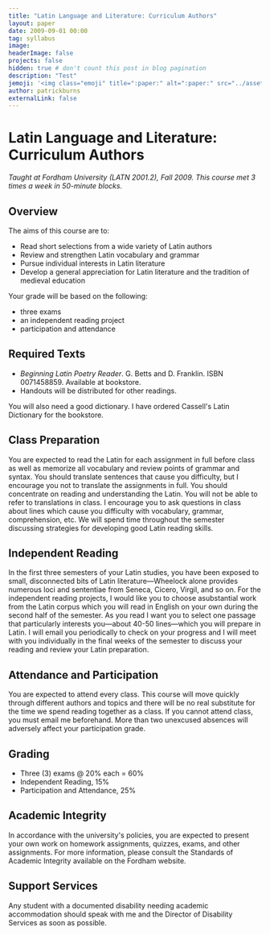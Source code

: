 ```yaml
---
title: "Latin Language and Literature: Curriculum Authors"
layout: paper
date: 2009-09-01 00:00
tag: syllabus
image: 
headerImage: false
projects: false
hidden: true # don't count this post in blog pagination
description: "Test"
jemoji: '<img class="emoji" title=":paper:" alt=":paper:" src="../assets/images/paper-icon.png" height="20" width="20" align="absmiddle">'
author: patrickburns
externalLink: false
---
```


# Latin Language and Literature: Curriculum Authors

*Taught at Fordham University \(LATN 2001.2\), Fall 2009. This course met 3 times a week in 50-minute blocks.*

## Overview

The aims of this course are to:

- Read short selections from a wide variety of Latin authors
- Review and strengthen Latin vocabulary and grammar
- Pursue individual interests in Latin literature
- Develop a general appreciation for Latin literature and the tradition of medieval education

Your grade will be based on the following:

- three exams
- an independent reading project
- participation and attendance

## Required Texts

- *Beginning Latin Poetry Reader*. G. Betts and D. Franklin. ISBN 0071458859. Available at bookstore.
- Handouts will be distributed for other readings.

You will also need a good dictionary. I have ordered Cassell's Latin Dictionary for the bookstore.

## Class Preparation

You are expected to read the Latin for each assignment in full before class as well as memorize all vocabulary and review points of grammar and syntax. You should translate sentences that cause you difficulty, but I encourage you not to translate the assignments in full. You should concentrate on reading and understanding the Latin. You will not be able to refer to translations in class. I encourage you to ask questions in class about lines which cause you difficulty with vocabulary, grammar, comprehension, etc. We will spend time throughout the semester discussing strategies for developing good Latin reading skills.

## Independent Reading

In the first three semesters of your Latin studies, you have been exposed to small, disconnected bits of Latin literature—Wheelock alone provides numerous loci and sententiae from Seneca, Cicero, Virgil, and so on. For the independent reading projects, I would like you to choose asubstantial work from the Latin corpus which you will read in English on your own during the second half of the semester. As you read I want you to select one passage that particularly interests you—about 40-50 lines—which you will prepare in Latin. I will email you periodically to check on your progress and I will meet with you individually in the final weeks of the semester to discuss your reading and review your Latin preparation.

## Attendance and Participation

You are expected to attend every class. This course will move quickly through different authors and topics and there will be no real substitute for the time we spend reading together as a class. If you cannot attend class, you must email me beforehand. More than two unexcused absences will adversely affect your participation grade.

## Grading

- Three (3) exams @ 20% each = 60%
- Independent Reading, 15%
- Participation and Attendance, 25%


## Academic Integrity

In accordance with the university's policies, you are expected to present your own work on homework assignments, quizzes, exams, and other assignments. For more information, please consult the Standards of Academic Integrity available on the Fordham website.

## Support Services

Any student with a documented disability needing academic accommodation should speak with me and the Director of Disability Services as soon as possible.
